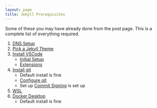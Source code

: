 ```yaml
---
layout: page
title: Jekyll Prerequisites
---
```


Some of these you may have already done from the post page.  This is a complete list of everything required.

1. [DNS Setup](/pages/github/pages/set-up-dns)
2. [Pick a Jekyll Theme](https://jekyllrb.com/docs/themes/)
3. [Install VSCode](https://code.visualstudio.com/download)
   - [Initial Setup](/pages/vscode/initial-setup)
   - [Extensions](/pages/vscode/extensions)
4. [Install git](https://git-scm.com/download/win)
   - Default install is fine
   - [Configure git](/pages/github/git-config)
   - Set up [Commit Signing](/pages/github/commit-signing) is set up
5. [WSL](/pages/wsl/install)
6. [Docker Desktop](https://www.docker.com/products/docker-desktop/)
   - Default install is fine
